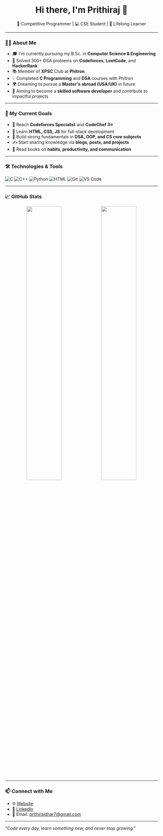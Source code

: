 <h1 align="center">Hi there, I'm Prithiraj 👋</h1>

<p align="center">
  🚀 Competitive Programmer | 💻 CSE Student | 🌱 Lifelong Learner
</p>

---

### 👨‍💻 About Me

- 🎓 I'm currently pursuing my B.Sc. in **Computer Science & Engineering**
- 🔁 Solved 300+ DSA problems on **Codeforces**, **LeetCode**, and **HackerRank**
- 📚 Member of **XPSC** Club at **Phitron**
- 💡 Completed **C Programming** and **DSA** courses with Phitron
- 🌍 Dreaming to pursue a **Master's abroad (USA/UK)** in future
- 🎯 Aiming to become a **skilled software developer** and contribute to impactful projects

---

### 🚀 My Current Goals

- 💪 Reach **Codeforces Specialist** and **CodeChef 3⭐**
- 📗 Learn **HTML, CSS, JS** for full-stack development
- 📘 Build strong fundamentals in **DSA, OOP, and CS core subjects**
- ✍️ Start sharing knowledge via **blogs, posts, and projects**
- 📖 Read books on **habits, productivity, and communication**

---

### 🛠️ Technologies & Tools

![C](https://img.shields.io/badge/-C-00599C?style=flat&logo=c)
![C++](https://img.shields.io/badge/-C++-00599C?style=flat&logo=cplusplus)
![Python](https://img.shields.io/badge/-Python-3776AB?style=flat&logo=python)
![HTML](https://img.shields.io/badge/-HTML5-E34F26?style=flat&logo=html5)
![Git](https://img.shields.io/badge/-Git-F05032?style=flat&logo=git)
![VS Code](https://img.shields.io/badge/-VS%20Code-007ACC?style=flat&logo=visual-studio-code)

---

### 📈 GitHub Stats

<p align="center">
  <img width="48%" src="https://github-readme-stats.vercel.app/api?username=Prithiraj-Dhar&show_icons=true&theme=tokyonight" />
  <img width="48%" src="https://github-readme-streak-stats.herokuapp.com/?user=Prithiraj-Dhar&theme=tokyonight"/>
</p>

---

### 📫 Connect with Me

- 🌐 [Website](https://yourwebsite.com)
- 💼 [LinkedIn](https://www.linkedin.com/in/prithiraj-dhar/)
- 📩 Email: prithirajdhar7@gmail.com

---

_“Code every day, learn something new, and never stop growing.”_
